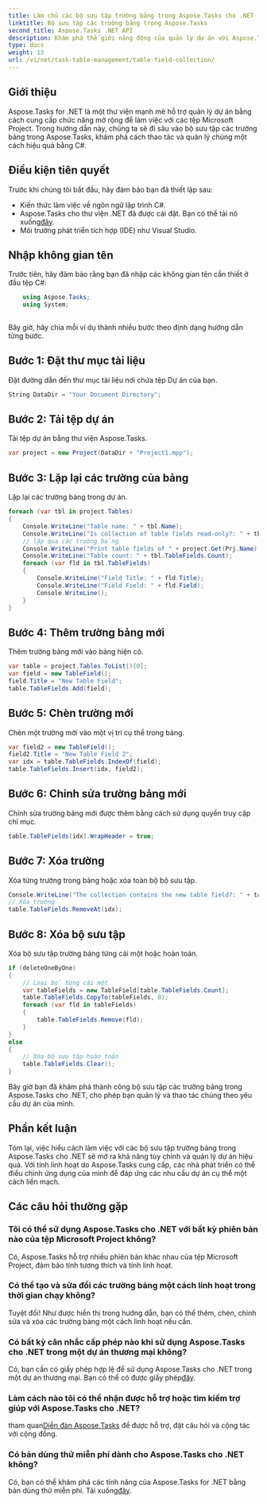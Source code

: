 ```yaml
---
title: Làm chủ các bộ sưu tập trường bảng trong Aspose.Tasks cho .NET
linktitle: Bộ sưu tập các trường bảng trong Aspose.Tasks
second_title: Aspose.Tasks .NET API
description: Khám phá thế giới năng động của quản lý dự án với Aspose.Tasks for .NET. Tìm hiểu cách thao tác các bộ sưu tập trường bảng để có trải nghiệm dự án tùy chỉnh.
type: docs
weight: 13
url: /vi/net/task-table-management/table-field-collection/
---
```

## Giới thiệu
Aspose.Tasks for .NET là một thư viện mạnh mẽ hỗ trợ quản lý dự án bằng cách cung cấp chức năng mở rộng để làm việc với các tệp Microsoft Project. Trong hướng dẫn này, chúng ta sẽ đi sâu vào bộ sưu tập các trường bảng trong Aspose.Tasks, khám phá cách thao tác và quản lý chúng một cách hiệu quả bằng C#.
## Điều kiện tiên quyết
Trước khi chúng tôi bắt đầu, hãy đảm bảo bạn đã thiết lập sau:
- Kiến thức làm việc về ngôn ngữ lập trình C#.
- Aspose.Tasks cho thư viện .NET đã được cài đặt. Bạn có thể tải nó xuống[đây](https://releases.aspose.com/tasks/net/).
- Môi trường phát triển tích hợp (IDE) như Visual Studio.
## Nhập không gian tên
Trước tiên, hãy đảm bảo rằng bạn đã nhập các không gian tên cần thiết ở đầu tệp C#:
```csharp
    using Aspose.Tasks;
    using System;
    
```
Bây giờ, hãy chia mỗi ví dụ thành nhiều bước theo định dạng hướng dẫn từng bước.
## Bước 1: Đặt thư mục tài liệu
Đặt đường dẫn đến thư mục tài liệu nơi chứa tệp Dự án của bạn.
```csharp
String DataDir = "Your Document Directory";
```
## Bước 2: Tải tệp dự án
Tải tệp dự án bằng thư viện Aspose.Tasks.
```csharp
var project = new Project(DataDir + "Project1.mpp");
```
## Bước 3: Lặp lại các trường của bảng
Lặp lại các trường bảng trong dự án.
```csharp
foreach (var tbl in project.Tables)
{
    Console.WriteLine("Table name: " + tbl.Name);
    Console.WriteLine("Is collection of table fields read-only?: " + tbl.TableFields.IsReadOnly);
    // lặp qua các trường bảng
    Console.WriteLine("Print table fields of " + project.Get(Prj.Name) + " project.");
    Console.WriteLine("Table count: " + tbl.TableFields.Count);
    foreach (var fld in tbl.TableFields)
    {
        Console.WriteLine("Field Title: " + fld.Title);
        Console.WriteLine("Field Field: " + fld.Field);
        Console.WriteLine();
    }
}
```
## Bước 4: Thêm trường bảng mới
Thêm trường bảng mới vào bảng hiện có.
```csharp
var table = project.Tables.ToList()[0];
var field = new TableField();
field.Title = "New Table Field";
table.TableFields.Add(field);
```
## Bước 5: Chèn trường mới
Chèn một trường mới vào một vị trí cụ thể trong bảng.
```csharp
var field2 = new TableField();
field2.Title = "New Table Field 2";
var idx = table.TableFields.IndexOf(field);
table.TableFields.Insert(idx, field2);
```
## Bước 6: Chỉnh sửa trường bảng mới
Chỉnh sửa trường bảng mới được thêm bằng cách sử dụng quyền truy cập chỉ mục.
```csharp
table.TableFields[idx].WrapHeader = true;
```
## Bước 7: Xóa trường
Xóa từng trường trong bảng hoặc xóa toàn bộ bộ sưu tập.
```csharp
Console.WriteLine("The collection contains the new table field?: " + table.TableFields.Contains(field));
// Xóa trường
table.TableFields.RemoveAt(idx);
```
## Bước 8: Xóa bộ sưu tập
Xóa bộ sưu tập trường bảng từng cái một hoặc hoàn toàn.
```csharp
if (deleteOneByOne)
{
    // Loại bỏ từng cái một
    var tableFields = new TableField[table.TableFields.Count];
    table.TableFields.CopyTo(tableFields, 0);
    foreach (var fld in tableFields)
    {
        table.TableFields.Remove(fld);
    }
}
else
{
    // Xóa bộ sưu tập hoàn toàn
    table.TableFields.Clear();
}
```
Bây giờ bạn đã khám phá thành công bộ sưu tập các trường bảng trong Aspose.Tasks cho .NET, cho phép bạn quản lý và thao tác chúng theo yêu cầu dự án của mình.
## Phần kết luận
Tóm lại, việc hiểu cách làm việc với các bộ sưu tập trường bảng trong Aspose.Tasks cho .NET sẽ mở ra khả năng tùy chỉnh và quản lý dự án hiệu quả. Với tính linh hoạt do Aspose.Tasks cung cấp, các nhà phát triển có thể điều chỉnh ứng dụng của mình để đáp ứng các nhu cầu dự án cụ thể một cách liền mạch.
## Các câu hỏi thường gặp
### Tôi có thể sử dụng Aspose.Tasks cho .NET với bất kỳ phiên bản nào của tệp Microsoft Project không?
Có, Aspose.Tasks hỗ trợ nhiều phiên bản khác nhau của tệp Microsoft Project, đảm bảo tính tương thích và tính linh hoạt.
### Có thể tạo và sửa đổi các trường bảng một cách linh hoạt trong thời gian chạy không?
Tuyệt đối! Như được hiển thị trong hướng dẫn, bạn có thể thêm, chèn, chỉnh sửa và xóa các trường bảng một cách linh hoạt nếu cần.
### Có bất kỳ cân nhắc cấp phép nào khi sử dụng Aspose.Tasks cho .NET trong một dự án thương mại không?
 Có, bạn cần có giấy phép hợp lệ để sử dụng Aspose.Tasks cho .NET trong một dự án thương mại. Bạn có thể có được giấy phép[đây](https://purchase.aspose.com/buy).
### Làm cách nào tôi có thể nhận được hỗ trợ hoặc tìm kiếm trợ giúp với Aspose.Tasks cho .NET?
 tham quan[Diễn đàn Aspose.Tasks](https://forum.aspose.com/c/tasks/15) để được hỗ trợ, đặt câu hỏi và cộng tác với cộng đồng.
### Có bản dùng thử miễn phí dành cho Aspose.Tasks cho .NET không?
 Có, bạn có thể khám phá các tính năng của Aspose.Tasks for .NET bằng bản dùng thử miễn phí. Tải xuống[đây](https://releases.aspose.com/).